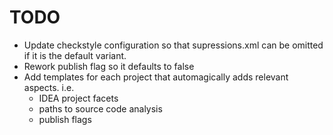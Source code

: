 # TODO

* Update checkstyle configuration so that supressions.xml can be omitted if it is the default variant.
* Rework publish flag so it defaults to false
* Add templates for each project that automagically adds relevant aspects. i.e.
    - IDEA project facets
    - paths to source code analysis
    - publish flags
